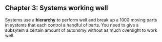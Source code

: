 ## Chapter 3: Systems working well

Systems use a **hierarchy** to perform well and break up a 1000 moving parts in systems that each control a handful of parts. You need to give a subsytem a certain amount of autonomy without as much oversight to work well.
